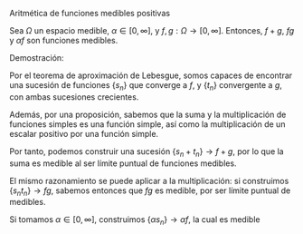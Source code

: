 Aritmética de funciones medibles positivas

Sea $\Omega$ un espacio medible, $\alpha \in [0, \infty]$, y $f,g:\Omega \rightarrow [0, \infty]$. Entonces, $f+g$, $fg$ y $\alpha f$ son funciones medibles.

Demostración:

Por el teorema de aproximación de Lebesgue, somos capaces de encontrar una sucesión de funciones $\{s_n\}$ que converge a $f$, y $\{t_n\}$ convergente a $g$, con ambas sucesiones crecientes. 

Además, por una proposición, sabemos que la suma y la multiplicación de funciones simples es una función simple, así como la multiplicación de un escalar positivo por una función simple.

Por tanto, podemos construir una sucesión $\{s_n + t_n\} \rightarrow f + g$, por lo que la suma es medible al ser límite puntual de funciones medibles. 

El mismo razonamiento se puede aplicar a la multiplicación: si construimos $\{s_n t_n\} \rightarrow f g$, sabemos entonces que $fg$ es medible, por ser límite puntual de medibles.

Si tomamos $\alpha \in [0, \infty]$, construimos $\{\alpha s_n\} \rightarrow \alpha f$, la cual es medible